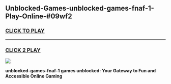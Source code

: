 
## Unblocked-Games-unblocked-games-fnaf-1-Play-Online-#09wf2
<h3>
<a href="https://premium.freeplayer.one?title=unblocked-games-fnaf-1&ref=27F">CLICK TO PLAY</a></h3>
<hr>

<h3>
<a href="https://premium.freeplayer.one?title=unblocked-games-fnaf-1&ref=27F">CLICK 2 PLAY</a>
  
</h3>

<a href="https://premium.freeplayer.one?title=unblocked-games-fnaf-1&ref=27F"><img src="https://clearcache.store/games.png"></a>


**unblocked-games-fnaf-1 games unblocked: Your Gateway to Fun and Accessible Online Gaming**
